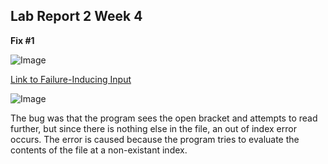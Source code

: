 ## Lab Report 2 Week 4

**Fix #1**

![Image](https://lh6.googleusercontent.com/kw6Uy4zj99J0erBSgihrRT1HBOPExXH9cpBwAK4I3Uw7klaJSwebh4_IDpcZh0HuD4zG77Sv3GuFmCAyNMoW5Z9wcvNOAWyJTZ4uxLfZYi82TneSXNVuaV0pmhc3dygC_-FltRFO)

[Link to Failure-Inducing Input](https://github.com/tysprouse/markdown-parser/blob/main/test-file2.md)

![Image](https://lh5.googleusercontent.com/TF3DkBKqXwVaUvyG_AAp7jG9koy-F40F-E5pLcJJiuYuojJl8i4Wltpb4si-UxVPNz8F4YM4KWXFGcBS1SJFFnQ5cHVX9nawQOLT1HYvXAQrUzZ3yZ_2OThzmXYx3zp1wZ5UdY5q)  

The bug was that the program sees the open bracket and attempts to read further, but since there is nothing else in the file, an out of index error occurs. The error is caused because the program tries to evaluate the contents of the file at a non-existant index. 
